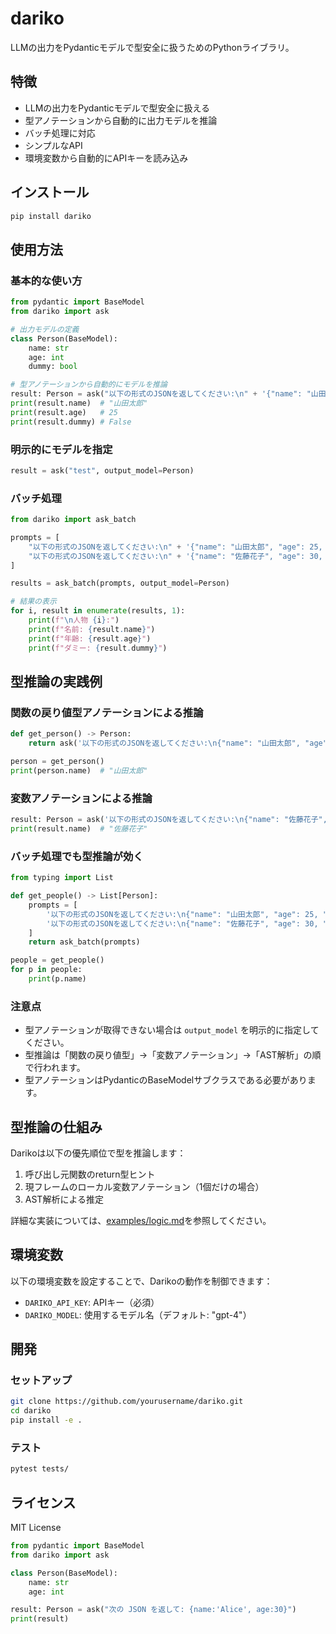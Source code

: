 # dariko

LLMの出力をPydanticモデルで型安全に扱うためのPythonライブラリ。

## 特徴

- LLMの出力をPydanticモデルで型安全に扱える
- 型アノテーションから自動的に出力モデルを推論
- バッチ処理に対応
- シンプルなAPI
- 環境変数から自動的にAPIキーを読み込み

## インストール

```bash
pip install dariko
```

## 使用方法

### 基本的な使い方

```python
from pydantic import BaseModel
from dariko import ask

# 出力モデルの定義
class Person(BaseModel):
    name: str
    age: int
    dummy: bool

# 型アノテーションから自動的にモデルを推論
result: Person = ask("以下の形式のJSONを返してください:\n" + '{"name": "山田太郎", "age": 25, "dummy": false}')
print(result.name)  # "山田太郎"
print(result.age)   # 25
print(result.dummy) # False
```

### 明示的にモデルを指定

```python
result = ask("test", output_model=Person)
```

### バッチ処理

```python
from dariko import ask_batch

prompts = [
    "以下の形式のJSONを返してください:\n" + '{"name": "山田太郎", "age": 25, "dummy": false}',
    "以下の形式のJSONを返してください:\n" + '{"name": "佐藤花子", "age": 30, "dummy": true}',
]

results = ask_batch(prompts, output_model=Person)

# 結果の表示
for i, result in enumerate(results, 1):
    print(f"\n人物 {i}:")
    print(f"名前: {result.name}")
    print(f"年齢: {result.age}")
    print(f"ダミー: {result.dummy}")
```

## 型推論の実践例

### 関数の戻り値型アノテーションによる推論

```python
def get_person() -> Person:
    return ask('以下の形式のJSONを返してください:\n{"name": "山田太郎", "age": 25, "dummy": false}')

person = get_person()
print(person.name)  # "山田太郎"
```

### 変数アノテーションによる推論

```python
result: Person = ask('以下の形式のJSONを返してください:\n{"name": "佐藤花子", "age": 30, "dummy": true}')
print(result.name)  # "佐藤花子"
```

### バッチ処理でも型推論が効く

```python
from typing import List

def get_people() -> List[Person]:
    prompts = [
        '以下の形式のJSONを返してください:\n{"name": "山田太郎", "age": 25, "dummy": false}',
        '以下の形式のJSONを返してください:\n{"name": "佐藤花子", "age": 30, "dummy": true}',
    ]
    return ask_batch(prompts)

people = get_people()
for p in people:
    print(p.name)
```

### 注意点
- 型アノテーションが取得できない場合は `output_model` を明示的に指定してください。
- 型推論は「関数の戻り値型」→「変数アノテーション」→「AST解析」の順で行われます。
- 型アノテーションはPydanticのBaseModelサブクラスである必要があります。

## 型推論の仕組み

Darikoは以下の優先順位で型を推論します：

1. 呼び出し元関数のreturn型ヒント
2. 現フレームのローカル変数アノテーション（1個だけの場合）
3. AST解析による推定

詳細な実装については、[examples/logic.md](examples/logic.md)を参照してください。

## 環境変数

以下の環境変数を設定することで、Darikoの動作を制御できます：

- `DARIKO_API_KEY`: APIキー（必須）
- `DARIKO_MODEL`: 使用するモデル名（デフォルト: "gpt-4"）

## 開発

### セットアップ

```bash
git clone https://github.com/yourusername/dariko.git
cd dariko
pip install -e .
```

### テスト

```bash
pytest tests/
```

## ライセンス

MIT License

```python
from pydantic import BaseModel
from dariko import ask

class Person(BaseModel):
    name: str
    age: int

result: Person = ask("次の JSON を返して: {name:'Alice', age:30}")
print(result)
